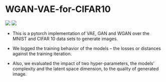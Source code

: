 # WGAN-VAE-for-CIFAR10 

![](https://imgur.com/2nhMrCk.jpg)
![](https://imgur.com/eQDgKEP.jpg)
- This is a pytorch implementation of VAE, GAN and WGAN over the MNIST and CIFAR 10 data
sets to generate images. 

- We logged the training behavior of the models – the losses or distances against
the training iteration.  

- Also, we evaluated the impact of two hyper-parameters,
the models’ complexity and the latent space dimension, to the quality of generated image.